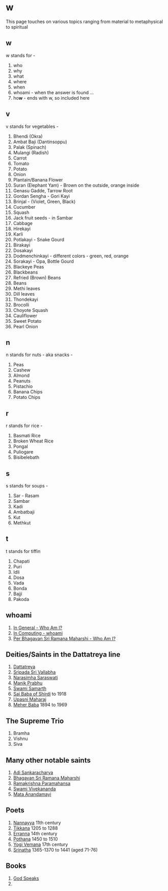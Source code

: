 # w

This page touches on various topics ranging from material to metaphysical to spiritual

## w
w stands for -
  1. who
  2. why
  3. what
  4. where
  5. when
  6. whoami - when the answer is found ...
  7. ho**w** - ends with w, so included here
  
## v
v stands for vegetables -
  1. Bhendi (Okra)
  2. Ambat Baji (Dantinsoppu)
  3. Palak (Spinach)
  4. Mulangi (Radish)
  5. Carrot
  6. Tomato
  7. Potato
  8. Onion
  9. Plantain/Banana Flower
  10. Suran (Elephant Yam) - Brown on the outside, orange inside
  11. Genasu Gadde, Tarrow Root
  12. Gordan Sengha - Gori Kayi
  13. Brinjal - (Violet, Green, Black)
  14. Cucumber
  15. Squash
  16. Jack fruit seeds - in Sambar
  17. Cabbage
  18. Hirekayi
  19. Karli
  20. Potlakayi - Snake Gourd
  21. Birakayi
  22. Dosakayi
  23. Dodmenchinkayi - different colors - green, red, orange
  24. Sorakayi - Opa, Bottle Gourd
  25. Blackeye Peas
  26. Blackbeans
  27. Refried (Brown) Beans
  28. Beans
  29. Methi leaves
  30. Dill leaves
  31. Thondekayi
  32. Brocolli
  33. Choyote Squash
  34. Cauliflower
  35. Sweet Potato
  36. Pearl Onion

## n
n stands for nuts - aka snacks -
  1. Peas
  2. Cashew
  3. Almond
  4. Peanuts
  5. Pistachio
  6. Banana Chips
  7. Potato Chips
  
## r
r stands for rice -
  1. Basmati Rice
  2. Broken Wheat Rice
  3. Pongal
  4. Puliogare
  5. Bisibelebath
  
## s
s stands for soups -
  1. Sar - Rasam
  2. Sambar
  3. Kadi
  4. Ambatbaji
  5. Kut
  6. Methkut
  
## t
t stands for tiffin
  1. Chapati
  2. Puri
  3. Idli
  4. Dosa
  5. Vada
  6. Bonda
  7. Bajji
  8. Pakoda
  
## whoami
  1. [In General - Who Am I?](https://en.wikipedia.org/wiki/Who_Am_I%3F)
  2. [In Computing - whoami](https://en.wikipedia.org/wiki/Whoami)
  2. [Per Bhagavan Sri Ramana Maharshi - Who Am I?](https://www.sriramanamaharshi.org/wp-content/uploads/2012/12/who_am_I.pdf)

## Deities/Saints in the Dattatreya line
  1. [Dattatreya](https://en.wikipedia.org/wiki/Dattatreya)
  2. [Sripada Sri Vallabha](https://en.wikipedia.org/wiki/Sripada_Sri_Vallabha)
  3. [Narasimha Saraswati](https://en.wikipedia.org/wiki/Narasimha_Saraswati)
  4. [Manik Prabhu](https://en.wikipedia.org/wiki/Manik_Prabhu)
  5. [Swami Samarth](https://en.wikipedia.org/wiki/Swami_Samarth)
  6. [Sai Baba of Shirdi](https://en.wikipedia.org/wiki/Sai_Baba_of_Shirdi) to 1918
  7. [Upasni Maharaj](https://en.wikipedia.org/wiki/Upasani_Maharaj) 
  8. [Meher Baba](https://en.wikipedia.org/wiki/Meher_Baba) 1894 to 1969
  
## The Supreme Trio
  1. Bramha
  2. Vishnu
  3. Siva

## Many other notable saints
  1. [Adi Sankaracharya]()
  2. [Bhagavan Sri Ramana Maharshi]()
  3. [Ramakrishna Paramahansa]()
  4. [Swami Vivekananda]()
  5. [Mata Anandamayi]()
  
## Poets
  1. [Nannayya](https://en.wikipedia.org/wiki/Nannayya) 11th century
  2. [Tikkana](https://en.wikipedia.org/wiki/Tikkana) 1205 to 1288
  3. [Erranna](https://en.wikipedia.org/wiki/Yerrapragada) 14th century
  4. [Pothana](https://en.wikipedia.org/wiki/Pothana) 1450 to 1510
  5. [Yogi Vemana](https://en.wikipedia.org/wiki/Vemana) 17th century
  6. [Srinatha](https://en.wikipedia.org/wiki/Srinatha) 1365-1370 to 1441 (aged 71-76)

## Books
  1. [God Speaks](https://en.wikipedia.org/wiki/God_Speaks)
  2. 

